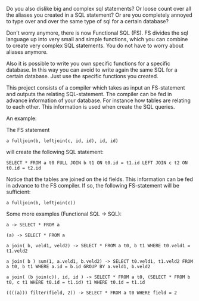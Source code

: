 Do you also dislike big and complex sql statements?
Or loose count over all the aliases you created in a SQL statement?
Or are you completely annoyed to type over and over the same type
of sql for a certain database?

Don't worry anymore, there is now Functional SQL (FS). FS divides the sql language
up into very small and simple functions, which you can combine to create very complex SQL statements. 
You do not have to worry about aliases anymore.

Also it is possible to write you own specific functions for 
a specific database. In this way you can avoid to write again the same SQL for a certain database. Just use
the specific functions you created.

This project consists of a compiler which takes as input an FS-statement and outputs the relating SQL-statement. The compiler can be fed
in advance information of your database. For instance how tables are relating to each other. This information
is used when create the SQL queries.

An example:

The FS statement 

    a fulljoin(b, leftjoin(c, id, id), id, id) 
    
will create the following SQL statement:

    SELECT * FROM a t0 FULL JOIN b t1 ON t0.id = t1.id LEFT JOIN c t2 ON t0.id = t2.id

Notice that the tables are joined on the id fields. This information can be fed in advance to the FS compiler. If so,
the following FS-statement will be sufficient:

    a fulljoin(b, leftjoin(c))

Some more examples (Functional SQL -> SQL):

    a -> SELECT * FROM a

    (a) -> SELECT * FROM a

    a join( b, veld1, veld2) -> SELECT * FROM a t0, b t1 WHERE t0.veld1 = t1.veld2

    a join( b ) sum(1, a.veld1, b.veld2) -> SELECT t0.veld1, t1.veld2 FROM a t0, b t1 WHERE a.id = b.id GROUP BY a.veld1, b.veld2

    a join( (b join(c)), id, id ) -> SELECT * FROM a t0, (SELECT * FROM b t0, c t1 WHERE t0.id = t1.id) t1 WHERE t0.id = t1.id

    ((((a))) filter(field, 2)) -> SELECT * FROM a t0 WHERE field = 2
